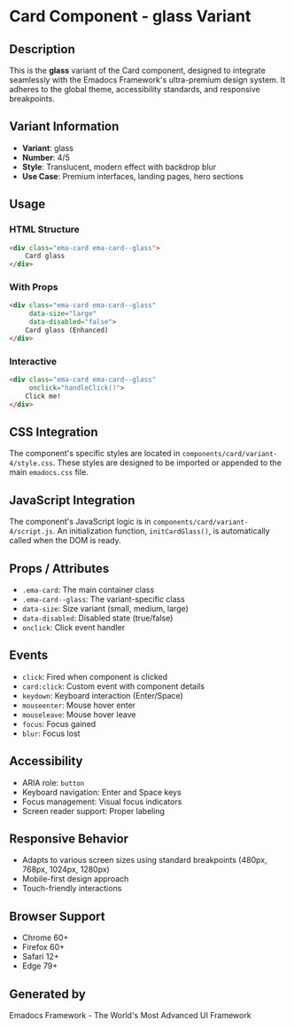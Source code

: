 # Card Component - glass Variant

## Description
This is the **glass** variant of the Card component, designed to integrate seamlessly with the Emadocs Framework's ultra-premium design system. It adheres to the global theme, accessibility standards, and responsive breakpoints.

## Variant Information
- **Variant**: glass
- **Number**: 4/5
- **Style**: Translucent, modern effect with backdrop blur
- **Use Case**: Premium interfaces, landing pages, hero sections

## Usage

### HTML Structure
```html
<div class="ema-card ema-card--glass">
    Card glass
</div>
```

### With Props
```html
<div class="ema-card ema-card--glass" 
     data-size="large" 
     data-disabled="false">
    Card glass (Enhanced)
</div>
```

### Interactive
```html
<div class="ema-card ema-card--glass" 
     onclick="handleClick()">
    Click me!
</div>
```

## CSS Integration
The component's specific styles are located in `components/card/variant-4/style.css`. These styles are designed to be imported or appended to the main `emadocs.css` file.

## JavaScript Integration
The component's JavaScript logic is in `components/card/variant-4/script.js`. An initialization function, `initCardGlass()`, is automatically called when the DOM is ready.

## Props / Attributes
- `.ema-card`: The main container class
- `.ema-card--glass`: The variant-specific class
- `data-size`: Size variant (small, medium, large)
- `data-disabled`: Disabled state (true/false)
- `onclick`: Click event handler

## Events
- `click`: Fired when component is clicked
- `card:click`: Custom event with component details
- `keydown`: Keyboard interaction (Enter/Space)
- `mouseenter`: Mouse hover enter
- `mouseleave`: Mouse hover leave
- `focus`: Focus gained
- `blur`: Focus lost

## Accessibility
- ARIA role: `button`
- Keyboard navigation: Enter and Space keys
- Focus management: Visual focus indicators
- Screen reader support: Proper labeling

## Responsive Behavior
- Adapts to various screen sizes using standard breakpoints (480px, 768px, 1024px, 1280px)
- Mobile-first design approach
- Touch-friendly interactions

## Browser Support
- Chrome 60+
- Firefox 60+
- Safari 12+
- Edge 79+

## Generated by
Emadocs Framework - The World's Most Advanced UI Framework
